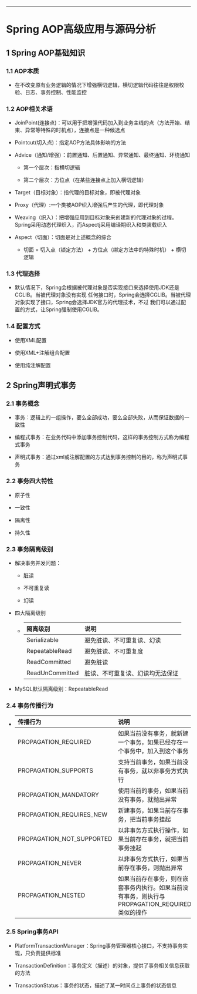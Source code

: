 ------



# Spring AOP高级应用与源码分析

## 1 Spring AOP基础知识

### 1.1 AOP本质

- 在不改变原有业务逻辑的情况下增强横切逻辑，横切逻辑代码往往是权限校验、日志、事务控制、性能监控

### 1.2 AOP相关术语

- JoinPoint(连接点)：可以用于把增强代码加入到业务主线的点（方法开始、结束、异常等特殊的时机点），连接点是一种候选点

- Pointcut(切入点)：指定AOP方法具体影响的方法

- Advice（通知/增强）：前置通知、后置通知、异常通知、最终通知、环绕通知

    - 第一个层次：指横切逻辑
    
    - 第二个层次：方位点（在某些连接点上加入横切逻辑）
    
- Target（目标对象）：指代理的目标对象，即被代理对象

- Proxy（代理）:一个类被AOP织入增强后产生的代理，即代理对象

- Weaving（织入）：把增强应用到目标对象来创建新的代理对象的过程。Spring采用动态代理织入，而Aspectj采用编译期织入和类装载织入

- Aspect（切面）：切面是对上述概念的综合

    - 切面 = 切入点（锁定方法） + 方位点（绑定方法中的特殊时机） + 横切逻辑

### 1.3 代理选择

- 默认情况下，Spring会根据被代理对象是否实现接⼝来选择使⽤JDK还是CGLIB。当被代理对象没有实现
  任何接⼝时，Spring会选择CGLIB。当被代理对象实现了接⼝，Spring会选择JDK官⽅的代理技术，不过
  我们可以通过配置的⽅式，让Spring强制使⽤CGLIB。

### 1.4 配置方式

- 使⽤XML配置

- 使⽤XML+注解组合配置

- 使⽤纯注解配置

## 2 Spring声明式事务 

### 2.1 事务概念

- 事务：逻辑上的一组操作，要么全部成功，要么全部失败，从而保证数据的一致性

- 编程式事务：在业务代码中添加事务控制代码，这样的事务控制方式称为编程式事务

- 声明式事务：通过xml或注解配置的方式达到事务控制的目的，称为声明式事务

### 2.2 事务四大特性

- 原子性

- 一致性

- 隔离性

- 持久性

### 2.3 事务隔离级别

- 解决事务并发问题：

    - 脏读
    
    - 不可重复读
    
    - 幻读

- 四大隔离级别

    - | 隔离级别 | 说明 |
      | :-----| :---- |
      | Serializable | 避免脏读、不可重复读、幻读 |
      | RepeatableRead | 避免脏读、不可重复度 |
      | ReadCommitted | 避免脏读 |
      | ReadUnCommitted | 脏读、不可重复读、幻读均无法保证 |
    
- MySQL默认隔离级别：RepeatableRead

### 2.4 事务传播行为

-   | 传播行为 | 说明 |
    | :-----| :---- |
    | PROPAGATION_REQUIRED | 如果当前没有事务，就新建⼀个事务，如果已经存在⼀个事务中，加⼊到这个事务 |
    | PROPAGATION_SUPPORTS | ⽀持当前事务，如果当前没有事务，就以⾮事务⽅式执⾏ |
    | PROPAGATION_MANDATORY | 使⽤当前的事务，如果当前没有事务，就抛出异常 |
    | PROPAGATION_REQUIRES_NEW | 新建事务，如果当前存在事务，把当前事务挂起 |
    | PROPAGATION_NOT_SUPPORTED | 以⾮事务⽅式执⾏操作，如果当前存在事务，就把当前事务挂起 |
    | PROPAGATION_NEVER | 以⾮事务⽅式执⾏，如果当前存在事务，则抛出异常 |
    | PROPAGATION_NESTED | 如果当前存在事务，则在嵌套事务内执⾏。如果当前没有事务，则执⾏与PROPAGATION_REQUIRED类似的操作 |

### 2.5 Spring事务API

- PlatformTransactionManager：Spring事务管理器核心接口，不支持事务实现，只负责提供标准

- TransactionDefinition：事务定义（描述）的对象，提供了事务相关信息获取的方法

- TransactionStatus：事务的状态，描述了某一时间点上事务的状态信息

